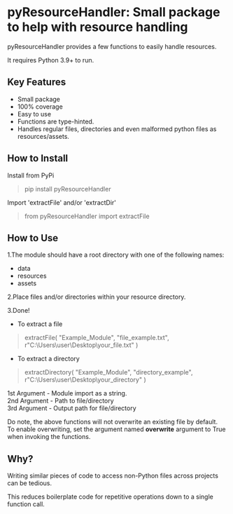 # pyResourceHandler: Small package to help with resource handling 

pyResourceHandler provides a few functions to easily handle resources.

It requires Python 3.9+ to run.

## Key Features
* Small package
* 100% coverage
* Easy to use 
* Functions are type-hinted.
* Handles regular files, directories and even malformed python files as resources/assets.

## How to Install
Install from PyPi 
> pip install pyResourceHandler
   
Import 'extractFile' and/or 'extractDir' 
> from pyResourceHandler import extractFile
> 
## How to Use

1.The module should have a root directory with one of the following names:

* data
* resources
* assets

2.Place files and/or directories within your resource directory.

3.Done!

* To extract a file

> extractFile(
    "Example_Module",
    "file_example.txt",
    r"C:\Users\user\Desktop\your_file.txt"
)

* To extract a directory

> extractDirectory(
    "Example_Module",
    "directory_example",
    r"C:\Users\user\Desktop\your_directory"
)

1st Argument - Module import as a string.\
2nd Argument - Path to file/directory\
3rd Argument - Output path for file/directory

Do note, the above functions will not overwrite an existing file by default.\
To enable overwriting, set the argument named **overwrite** argument to True when invoking the functions.

## Why?

Writing similar pieces of code to access non-Python files across projects can be tedious.

This reduces boilerplate code for repetitive operations down to a single function call.

